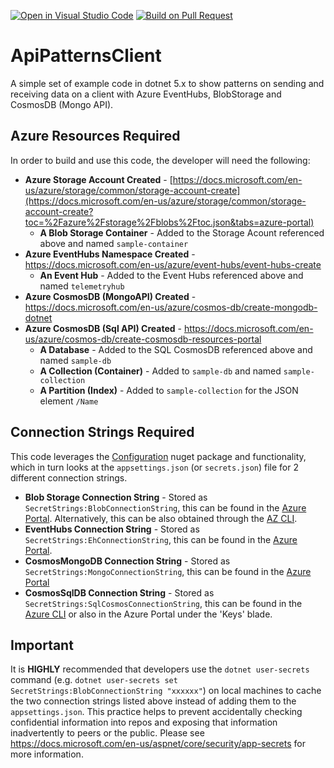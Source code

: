 [![Open in Visual Studio Code](https://img.shields.io/badge/VSCode-Open%20in%20VSCode-blue)](https://open.vscode.dev/joelbyford/ApiPatternsClient) [![Build on Pull Request](https://github.com/joelbyford/ApiPatternsClient/actions/workflows/BuildOnPullRequest.yml/badge.svg)](https://github.com/joelbyford/ApiPatternsClient/actions/workflows/BuildOnPullRequest.yml)

# ApiPatternsClient
A simple set of example code in dotnet 5.x to show patterns on sending and receiving data on a client with Azure EventHubs, BlobStorage and CosmosDB (Mongo API).

## Azure Resources Required
In order to build and use this code, the developer will need the following:
- **Azure Storage Account Created** - [https://docs.microsoft.com/en-us/azure/storage/common/storage-account-create](https://docs.microsoft.com/en-us/azure/storage/common/storage-account-create?toc=%2Fazure%2Fstorage%2Fblobs%2Ftoc.json&tabs=azure-portal)
    - **A Blob Storage Container** - Added to the Storage Acount referenced above and named `sample-container`
- **Azure EventHubs Namespace Created** - https://docs.microsoft.com/en-us/azure/event-hubs/event-hubs-create
    - **An Event Hub** - Added to the Event Hubs referenced above and named `telemetryhub`
- **Azure CosmosDB (MongoAPI) Created** - https://docs.microsoft.com/en-us/azure/cosmos-db/create-mongodb-dotnet
- **Azure CosmosDB (Sql API) Created** - https://docs.microsoft.com/en-us/azure/cosmos-db/create-cosmosdb-resources-portal 
    - **A Database** - Added to the SQL CosmosDB referenced above and named `sample-db`
    - **A Collection (Container)** - Added to `sample-db` and named `sample-collection`
    - **A Partition (Index)** - Added to `sample-collection` for the JSON element `/Name`

## Connection Strings Required
This code leverages the [Configuration](https://docs.microsoft.com/en-us/dotnet/api/microsoft.extensions.configuration?view=dotnet-plat-ext-5.0) nuget package and functionality, which in turn looks at the `appsettings.json` (or `secrets.json`) file for 2 different connection strings.  
- **Blob Storage Connection String** - Stored as `SecretStrings:BlobConnectionString`, this can be found in the [Azure Portal](https://docs.microsoft.com/en-us/azure/storage/common/storage-account-keys-manage?tabs=azure-portal).  Alternatively, this can be also obtained through the [AZ CLI](https://docs.microsoft.com/en-us/cli/azure/storage/account?view=azure-cli-latest#az_storage_account_show_connection_string). 
- **EventHubs Connection String** - Stored as `SecretStrings:EhConnectionString`, this can be found in the [Azure Portal](https://docs.microsoft.com/en-us/azure/event-hubs/event-hubs-get-connection-string). 
- **CosmosMongoDB Connection String** - Stored as `SecretStrings:MongoConnectionString`, this can be found in the [Azure Portal](https://docs.microsoft.com/en-us/azure/cosmos-db/connect-mongodb-account)
- **CosmosSqlDB Connection String** - Stored as `SecretStrings:SqlCosmosConnectionString`, this can be found in the [Azure CLI](https://docs.microsoft.com/en-us/azure/cosmos-db/scripts/cli/common/keys) or also in the Azure Portal under the 'Keys' blade. 

## Important
It is **HIGHLY** recommended that developers use the `dotnet user-secrets` command (e.g. `dotnet user-secrets set SecretStrings:BlobConnectionString "xxxxxx"`) on local machines to cache the two connection strings listed above instead of adding them to the `appsettings.json`.  This practice helps to prevent accidentally checking confidential information into repos and exposing that information inadvertently to peers or the public.  Please see https://docs.microsoft.com/en-us/aspnet/core/security/app-secrets for more information.
